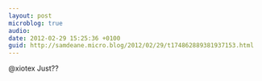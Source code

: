 ```yaml
---
layout: post
microblog: true
audio: 
date: 2012-02-29 15:25:36 +0100
guid: http://samdeane.micro.blog/2012/02/29/t174862889381937153.html
---
```

@xiotex Just??
